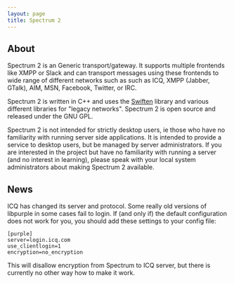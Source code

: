 ```yaml
---
layout: page
title: Spectrum 2
---
```


## About

Spectrum 2 is an Generic transport/gateway.
It supports multiple frontends like XMPP or Slack and can transport messages using these
frontends to wide range of different networks such as such as ICQ, XMPP (Jabber, GTalk),
AIM, MSN, Facebook, Twitter, or IRC.

Spectrum 2 is written in C++ and uses the [Swiften](http://swift.im/swiften) library and various different libraries for "legacy networks".
Spectrum 2 is open source and released under the GNU GPL.

Spectrum 2 is not intended for strictly desktop users, ie those who have no familiarity with running server side applications.  It is intended to provide a service to desktop users, but be managed by server administrators.  If you are interested in the project but have no familiarity with running a server (and no interest in learning), please speak with your local system administrators about making Spectrum 2 available.

## News

ICQ has changed its server and protocol. Some really old versions of libpurple
in some cases fail to login. If (and only if) the default configuration does not work for you,
you should add these settings to your config file:

	[purple]
	server=login.icq.com
	use_clientlogin=1
	encryption=no_encryption

This will disallow encryption from Spectrum to ICQ server, but there is currently no other way how to make it work.



